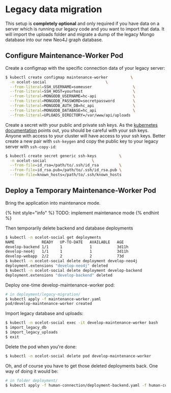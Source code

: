 # Legacy data migration

This setup is **completely optional** and only required if you have data on a
server which is running our legacy code and you want to import that data. It
will import the uploads folder and migrate a dump of the legacy Mongo database
into our new Neo4J graph database.

## Configure Maintenance-Worker Pod

Create a configmap with the specific connection data of your legacy server:

```bash
$ kubectl create configmap maintenance-worker          \
  -n ocelot-social                          \
  --from-literal=SSH_USERNAME=someuser                  \
  --from-literal=SSH_HOST=yourhost                      \
  --from-literal=MONGODB_USERNAME=hc-api                \
  --from-literal=MONGODB_PASSWORD=secretpassword        \
  --from-literal=MONGODB_AUTH_DB=hc_api                 \
  --from-literal=MONGODB_DATABASE=hc_api                \
  --from-literal=UPLOADS_DIRECTORY=/var/www/api/uploads
```

Create a secret with your public and private ssh keys. As the [kubernetes documentation](https://kubernetes.io/docs/concepts/configuration/secret/#use-case-pod-with-ssh-keys) points out, you should be careful with your ssh keys. Anyone with access to your cluster will have access to your ssh keys. Better create a new pair with `ssh-keygen` and copy the public key to your legacy server with `ssh-copy-id`:

```bash
$ kubectl create secret generic ssh-keys          \
  -n ocelot-social                    \
  --from-file=id_rsa=/path/to/.ssh/id_rsa         \
  --from-file=id_rsa.pub=/path/to/.ssh/id_rsa.pub \
  --from-file=known_hosts=/path/to/.ssh/known_hosts
```

## Deploy a Temporary Maintenance-Worker Pod

Bring the application into maintenance mode.

{% hint style="info" %} TODO: implement maintenance mode {% endhint %}


Then temporarily delete backend and database deployments

```bash
$ kubectl -n ocelot-social get deployments
NAME            READY   UP-TO-DATE   AVAILABLE   AGE
develop-backend 1/1     1            1           3d11h
develop-neo4j   1/1     1            1           3d11h
develop-webapp  2/2     2            2           73d
$ kubectl -n ocelot-social delete deployment develop-neo4j
deployment.extensions "develop-neo4j" deleted
$ kubectl -n ocelot-social delete deployment develop-backend
deployment.extensions "develop-backend" deleted
```

Deploy one-time develop-maintenance-worker pod:

```bash
# in deployment/legacy-migration/
$ kubectl apply -f maintenance-worker.yaml
pod/develop-maintenance-worker created
```

Import legacy database and uploads:

```bash
$ kubectl -n ocelot-social exec -it develop-maintenance-worker bash
$ import_legacy_db
$ import_legacy_uploads
$ exit
```

Delete the pod when you're done:

```bash
$ kubectl -n ocelot-social delete pod develop-maintenance-worker
```

Oh, and of course you have to get those deleted deployments back. One way of
doing it would be:

```bash
# in folder deployment/
$ kubectl apply -f human-connection/deployment-backend.yaml -f human-connection/deployment-neo4j.yaml
```

